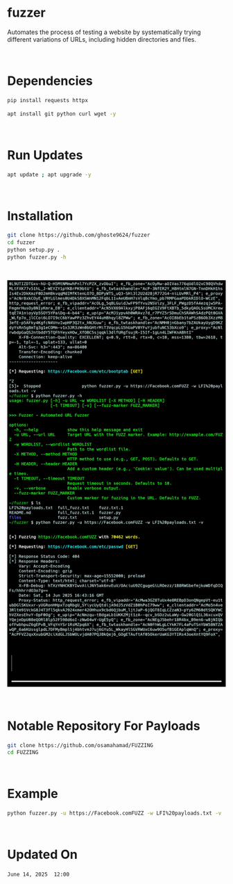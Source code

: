 # fuzzer
Automates the process of testing a website by systematically trying different variations of URLs, including hidden directories and files.

<br>

# Dependencies 
```bash
pip install requests httpx
```
```bash
apt install git python curl wget -y
```

<br>

# Run Updates 
```bash
apt update ; apt upgrade -y
```

<br>

# Installation 
```bash
git clone https://github.com/ghoste9624/fuzzer
cd fuzzer
python setup.py . 
python fuzzer.py -h
```

<br>

![alt text](https://github.com/ghoste9624/fuzzer/blob/main/files%2FScreenshot_20250614-124410_Termux.jpg)

<br>

# Notable Repository For Payloads 

```bash
git clone https://github.com/osamahamad/FUZZING
cd FUZZING
```

<br>

# Example 
```bash
python fuzzer.py -u https://Facebook.comFUZZ -w LFI%20payloads.txt -v
```

<br>

# Updated On

``
June 14, 2025  12:00
``

<br>
